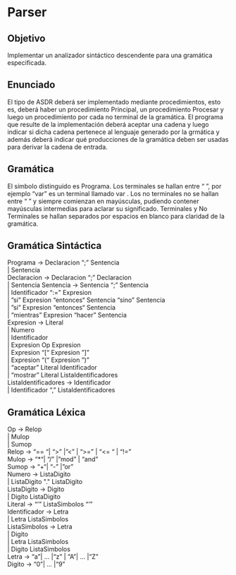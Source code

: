# Parser
<h2>Objetivo</h2>
<p>
 Implementar un analizador sintáctico descendente para una gramática especificada.
</p>
<h2>Enunciado</h2>
<p>
El tipo de ASDR deberá ser implementado mediante procedimientos, esto es, deberá haber
un procedimiento Principal, un procedimiento Procesar y luego un procedimiento
por cada no terminal de la gramática.
El programa que resulte de la implementación deberá aceptar una cadena y luego
indicar si dicha cadena pertenece al lenguaje generado por la grmática y además
deberá indicar qué producciones de la gramática deben ser usadas para derivar la
cadena de entrada.
</p>
<h2>Gramática</h2>
<p>
El símbolo distinguido es Programa.
Los terminales se hallan entre “ ”, por ejemplo “var” es un terminal llamado var .
Los no terminales no se hallan entre “ ” y siempre comienzan en mayúsculas,
pudiendo contener mayúsculas intermedias para aclarar su significado.
Terminales y No Terminales se hallan separados por espacios en blanco para
claridad de la gramática.
</p>
<h2>Gramática Sintáctica</h2>
<p>
Programa → Declaracion “;” Sentencia
  <br>
| Sentencia
  <br>
Declaracion → Declaracion “;” Declaracion
  <br>
| Sentencia
Sentencia → Sentencia “;” Sentencia
  <br>
| Identificador “:=” Expresion
  <br>
| ”si” Expresion “entonces“ Sentencia “sino” Sentencia
  <br>
| ”si” Expresion “entonces“ Sentencia
  <br>
| “mientras” Expresion “hacer” Sentencia
  <br>
Expresion → Literal
  <br>
| Numero
  <br>
| Identificador
  <br>
| Expresion Op Expresion
  <br>
| Expresion “[“ Expresion ”]”
  <br>
| Expresion “(“ Expresion ”)”
  <br>
| “aceptar” Literal Identificador
  <br>
| “mostrar” Literal ListaIdentificadores
  <br>
ListaIdentificadores → Identificador
  <br>
| Identificador “,” ListaIdentificadores
</p>
<h2>Gramática Léxica</h2>
<p>
Op → Relop
  <br>
| Mulop
    <br>
| Sumop
    <br>
Relop → “== “| “>” |”<” | “>=” | “<= “ | “!=”
                                       <br>
Mulop → “*“| “/” |”mod” | “and”
    <br>
Sumop → “+“| “-” |”or”
    <br>
Numero → ListaDigito
    <br>
| ListaDigito "." ListaDigito
    <br>
ListaDigito → Digito
    <br>
| Digito ListaDigito
    <br>
Literal → “’” ListaSimbolos “’”
    <br>
Identificador → Letra
    <br>
| Letra ListaSimbolos
    <br>
ListaSimbolos → Letra
    <br>
| Digito
    <br>
| Letra ListaSimbolos
    <br>
| Digito ListaSimbolos
    <br>
Letra → “a”| ... |“z” | “A”| ... |“Z”
    <br>
Digito → “0”| ... |“9”
</p>
